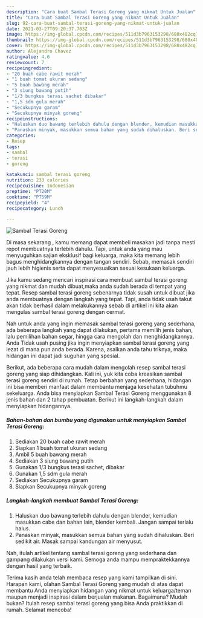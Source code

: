 ```yaml
---
description: "Cara buat Sambal Terasi Goreng yang nikmat Untuk Jualan"
title: "Cara buat Sambal Terasi Goreng yang nikmat Untuk Jualan"
slug: 92-cara-buat-sambal-terasi-goreng-yang-nikmat-untuk-jualan
date: 2021-03-27T09:20:37.703Z
image: https://img-global.cpcdn.com/recipes/511d3b7963153298/680x482cq70/sambal-terasi-goreng-foto-resep-utama.jpg
thumbnail: https://img-global.cpcdn.com/recipes/511d3b7963153298/680x482cq70/sambal-terasi-goreng-foto-resep-utama.jpg
cover: https://img-global.cpcdn.com/recipes/511d3b7963153298/680x482cq70/sambal-terasi-goreng-foto-resep-utama.jpg
author: Alejandro Chavez
ratingvalue: 4.6
reviewcount: 7
recipeingredient:
- "20 buah cabe rawit merah"
- "1 buah tomat ukuran sedang"
- "5 buah bawang merah"
- "3 siung bawang putih"
- "1/3 bungkus terasi sachet dibakar"
- "1,5 sdm gula merah"
- "Secukupnya garam"
- "Secukupnya minyak goreng"
recipeinstructions:
- "Haluskan duo bawang terlebih dahulu dengan blender, kemudian masukkan cabe dan bahan lain, blender kembali. Jangan sampai terlalu halus."
- "Panaskan minyak, masukkan semua bahan yang sudah dihaluskan. Beri sedikit air. Masak sampai kandungan air menyusut."
categories:
- Resep
tags:
- sambal
- terasi
- goreng

katakunci: sambal terasi goreng 
nutrition: 233 calories
recipecuisine: Indonesian
preptime: "PT20M"
cooktime: "PT59M"
recipeyield: "4"
recipecategory: Lunch

---
```



![Sambal Terasi Goreng](https://img-global.cpcdn.com/recipes/511d3b7963153298/680x482cq70/sambal-terasi-goreng-foto-resep-utama.jpg)

Di masa  sekarang , kamu memang dapat membeli masakan jadi tanpa mesti repot membuatnya terlebih dahulu. Tapi, untuk anda yang mau menyuguhkan sajian eksklusif bagi keluarga, maka kita memang lebih bagus menghidangkannya dengan tangan sendiri. Sebab, memasak sendiri jauh lebih higienis serta dapat menyesuaikan sesuai kesukaan keluarga.

Jika kamu sedang mencari inspirasi cara membuat sambal terasi goreng yang nikmat dan mudah dibuat,maka anda sudah berada di tempat yang tepat. Resep sambal terasi goreng  sebenarnya tidak susah untuk dibuat jika anda membuatnya dengan langkah yang tepat. Tapi, anda tidak usah takut akan tidak berhasil dalam melakukannya 
sebab di artikel ini kita akan mengulas sambal terasi goreng dengan cermat.  



Nah untuk anda yang ingin memasak sambal terasi goreng yang sederhana, ada beberapa langkah yang dapat dilakukan, pertama memilih jenis bahan, lalu pemilihan bahan segar, hingga cara mengolah dan menghidangkannya. Anda Tidak usah pusing jika ingin menyiapkan sambal terasi goreng yang lezat di mana pun anda berada. Karena, asalkan anda  tahu triknya, maka hidangan ini dapat jadi suguhan yang spesial.

Berikut, ada beberapa cara mudah dalam mengolah resep sambal terasi goreng yang siap dihidangkan. Kali ini, yuk kita coba kreasikan sambal terasi goreng sendiri di rumah. Tetap berbahan yang sederhana, hidangan ini bisa memberi manfaat dalam membantu menjaga kesehatan tubuhmu sekeluarga. Anda bisa menyiapkan Sambal Terasi Goreng menggunakan 8 jenis bahan dan 2 tahap pembuatan. Berikut ini langkah-langkah dalam menyiapkan hidangannya.

<!--inarticleads1-->

##### Bahan-bahan dan bumbu yang digunakan untuk menyiapkan Sambal Terasi Goreng:

1. Sediakan 20 buah cabe rawit merah
1. Siapkan 1 buah tomat ukuran sedang
1. Ambil 5 buah bawang merah
1. Sediakan 3 siung bawang putih
1. Gunakan 1/3 bungkus terasi sachet, dibakar
1. Gunakan 1,5 sdm gula merah
1. Sediakan Secukupnya garam
1. Siapkan Secukupnya minyak goreng




<!--inarticleads2-->

##### Langkah-langkah membuat Sambal Terasi Goreng:

1. Haluskan duo bawang terlebih dahulu dengan blender, kemudian masukkan cabe dan bahan lain, blender kembali. Jangan sampai terlalu halus.
1. Panaskan minyak, masukkan semua bahan yang sudah dihaluskan. Beri sedikit air. Masak sampai kandungan air menyusut.




Nah, itulah artikel tentang  sambal terasi goreng  yang sederhana dan gampang dilakukan versi kami. Semoga anda mampu mempraktekkannya dengan hasil yang terbaik. 

Terima kasih anda telah membaca resep yang kami tampilkan di sini. Harapan kami, olahan  Sambal Terasi Goreng yang mudah di atas dapat membantu Anda menyiapkan hidangan yang nikmat untuk keluarga/teman maupun menjadi inspirasi dalam berjualan makanan. Bagaimana? Mudah bukan? Itulah resep sambal terasi goreng yang bisa Anda praktikkan di rumah. Selamat mencoba!


